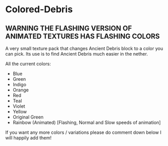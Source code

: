 # Colored-Debris

## WARNING THE FLASHING VERSION OF ANIMATED TEXTURES HAS FLASHING COLORS

A very small texture pack that changes Ancient Debris block to a color you can pick.
Its use is to find Ancient Debris much easier in the nether.


All the current colors:
 - Blue
 - Green
 - Indigo
 - Orange
 - Red
 - Teal
 - Violet
 - Yellow
 - Original Green
 - Rainbow (Animated) [Flashing, Normal and Slow speeds of animation]
 

If you want any more colors / variations please do comment down below I will happily add them!